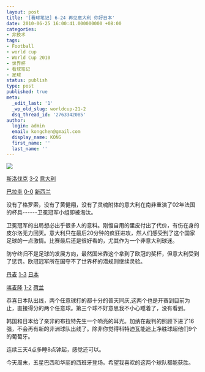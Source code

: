```yaml
---
layout: post
title: '[看球笔记] 6-24 再见意大利 你好日本'
date: 2010-06-25 16:00:41.000000000 +08:00
categories:
- 非技术
tags:
- Football
- world cup
- World Cup 2010
- 世界杯
- 看球笔记
- 足球
status: publish
type: post
published: true
meta:
  _edit_last: '1'
  _wp_old_slug: worldcup-21-2
  dsq_thread_id: '2763342085'
author:
  login: admin
  email: kongchen@gmail.com
  display_name: KONG
  first_name: ''
  last_name: ''
---
```

![](assets/6A0S7GVR39G500051.jpg)

[斯洛伐克][0] [3-2][1] [意大利][2]

[巴拉圭][3] [0-0][4] [新西兰][5]

没有了格罗索，没有了黄健翔，没有了灵魂附体的意大利在南非重演了02年法国的杯具------卫冕冠军小组即被淘汰。

卫冕冠军的出局想必出乎很多人的意料。刚愎自用的里皮付出了代价，有伤在身的皮尔洛无力回天。意大利只在最后20分钟的疯狂进攻，然人们感受到了这个国家足球的一点激情。比赛最后还是很好看的，尤其作为一个非意大利球迷。

防守终归不是足球的发展方向，最然国米靠这个拿到了欧冠的奖杯，但意大利受到了惩罚。欧冠冠军所在国夺不了世界杯的潜规则继续灵验。

[丹麦][6] [1-3][7] [日本][8]

[喀麦隆][9] [1-2][10] [荷兰][11]

恭喜日本队出线，两个任意球打的都十分的普天同庆,这两个也是开赛到目前为止，直接得分的两个任意球。第三个球不好意思我不小心睡着了，没有看到。

韩国和日本给了亲非的布拉特先生一个响亮的耳光。加纳在裁判的照顾下进了16强，不会再有新的非洲球队出线了。除非你觉得科特迪瓦能追上净胜球超他们9个的葡萄牙。

连续三天4点多睡8点钟起，感觉还可以。

今天周末，五星巴西和华丽的西班牙登场。希望我喜欢的这两个球队都能获胜。

[0]: http://goal.2010worldcup.163.com/team/507.html
[1]: http://goal.2010worldcup.163.com/match/stat/312131.html
[2]: http://goal.2010worldcup.163.com/team/119.html
[3]: http://goal.2010worldcup.163.com/team/835.html
[4]: http://goal.2010worldcup.163.com/match/stat/312132.html
[5]: http://goal.2010worldcup.163.com/team/1804.html
[6]: http://goal.2010worldcup.163.com/team/369.html
[7]: http://goal.2010worldcup.163.com/match/stat/312133.html
[8]: http://goal.2010worldcup.163.com/team/1266.html
[9]: http://goal.2010worldcup.163.com/team/494.html
[10]: http://goal.2010worldcup.163.com/match/stat/312134.html
[11]: http://goal.2010worldcup.163.com/team/366.html